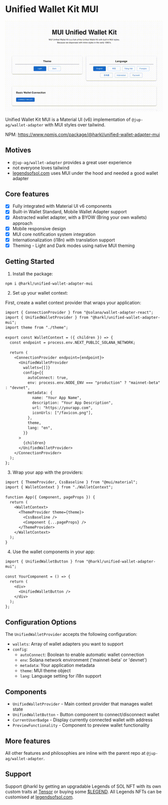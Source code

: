 # Unified Wallet Kit MUI

![Demo GIF](https://github.com/h4rkl/unified-wallet-adapter-mui/blob/master/public/mui-jup.gif?raw=true)

Unified Wallet Kit MUI is a Material UI (v6) implementation of `@jup-ag/wallet-adapter` with MUI styles over tailwind.

NPM: https://www.npmjs.com/package/@harkl/unified-wallet-adapter-mui

## Motives

- `@jup-ag/wallet-adapter` provides a great user experience 
- not everyone loves tailwind
- [legendsofsol.com](https://legendsofsol.com) uses MUI under the hood and needed a good wallet adapter

## Core features

- [x] Fully integrated with Material UI v6 components
- [x] Built-in Wallet Standard, Mobile Wallet Adapter support
- [x] Abstracted wallet adapter, with a BYOW (Bring your own wallets) approach
- [x] Mobile responsive design
- [x] MUI core notification system integration
- [x] Internationalization (i18n) with translation support
- [x] Theming - Light and Dark modes using native MUI theming

## Getting Started

1. Install the package:
```bash
npm i @harkl/unified-wallet-adapter-mui
```

2. Set up your wallet context:

First, create a wallet context provider that wraps your application:

```tsx
import { ConnectionProvider } from "@solana/wallet-adapter-react";
import { UnifiedWalletProvider } from "@harkl/unified-wallet-adapter-mui";
import theme from "./theme";

export const WalletContext = ({ children }) => {
  const endpoint = process.env.NEXT_PUBLIC_SOLANA_NETWORK;

  return (
    <ConnectionProvider endpoint={endpoint}>
      <UnifiedWalletProvider
        wallets={[]}
        config={{
          autoConnect: true,
          env: process.env.NODE_ENV === "production" ? "mainnet-beta" : "devnet",
          metadata: {
            name: "Your App Name",
            description: "Your App Description",
            url: "https://yourapp.com",
            iconUrls: ["/favicon.png"],
          },
          theme,
          lang: "en",
        }}
      >
        {children}
      </UnifiedWalletProvider>
    </ConnectionProvider>
  );
};
```

3. Wrap your app with the providers:

```tsx
import { ThemeProvider, CssBaseline } from "@mui/material";
import { WalletContext } from "./WalletContext";

function App({ Component, pageProps }) {
  return (
    <WalletContext>
      <ThemeProvider theme={theme}>
        <CssBaseline />
        <Component {...pageProps} />
      </ThemeProvider>
    </WalletContext>
  );
}
```

4. Use the wallet components in your app:

```tsx
import { UnifiedWalletButton } from "@harkl/unified-wallet-adapter-mui";

const YourComponent = () => {
  return (
    <div>
      <UnifiedWalletButton />
    </div>
  );
};
```

## Configuration Options

The `UnifiedWalletProvider` accepts the following configuration:

- `wallets`: Array of wallet adapters you want to support
- `config`:
  - `autoConnect`: Boolean to enable automatic wallet connection
  - `env`: Solana network environment ('mainnet-beta' or 'devnet')
  - `metadata`: Your application metadata
  - `theme`: MUI theme object
  - `lang`: Language setting for i18n support

## Components

- `UnifiedWalletProvider` - Main context provider that manages wallet state
- `UnifiedWalletButton` - Button component to connect/disconnect wallet
- `CurrentUserBadge` - Display currently connected wallet with address
- `PreviewFunctionality` - Component to preview wallet functionality

## More features

All other features and philosophies are inline with the parent repo at `@jup-ag/wallet-adapter`.

## Support

Support @harkl by getting an upgradable Legends of SOL NFT with its own custom traits at [Tensor](https://www.tensor.trade/trade/legends_of_sol) or buying some [$LEGEND](https://app.meteora.ag/pools/wGE6ab1eDxT2pJenpLkF8SkHLxkqMP2rgdnviZnoQCN). All Legends NFTs can be customised at [legendsofsol.com](https://legendsofsol.com).

